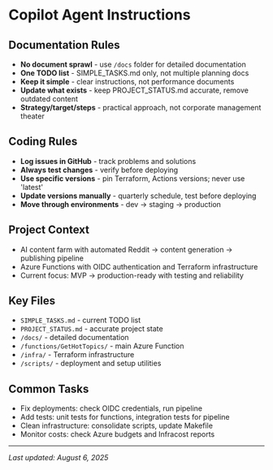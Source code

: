 # Copilot Agent Instructions

## Documentation Rules
- **No document sprawl** - use `/docs` folder for detailed documentation
- **One TODO list** - SIMPLE_TASKS.md only, not multiple planning docs
- **Keep it simple** - clear instructions, not performance documents
- **Update what exists** - keep PROJECT_STATUS.md accurate, remove outdated content
- **Strategy/target/steps** - practical approach, not corporate management theater

## Coding Rules
- **Log issues in GitHub** - track problems and solutions
- **Always test changes** - verify before deploying
- **Use specific versions** - pin Terraform, Actions versions; never use 'latest'
- **Update versions manually** - quarterly schedule, test before deploying
- **Move through environments** - dev → staging → production

## Project Context
- AI content farm with automated Reddit → content generation → publishing pipeline
- Azure Functions with OIDC authentication and Terraform infrastructure
- Current focus: MVP → production-ready with testing and reliability

## Key Files
- `SIMPLE_TASKS.md` - current TODO list
- `PROJECT_STATUS.md` - accurate project state
- `/docs/` - detailed documentation
- `/functions/GetHotTopics/` - main Azure Function
- `/infra/` - Terraform infrastructure
- `/scripts/` - deployment and setup utilities

## Common Tasks
- Fix deployments: check OIDC credentials, run pipeline
- Add tests: unit tests for functions, integration tests for pipeline
- Clean infrastructure: consolidate scripts, update Makefile
- Monitor costs: check Azure budgets and Infracost reports

---
_Last updated: August 6, 2025_

